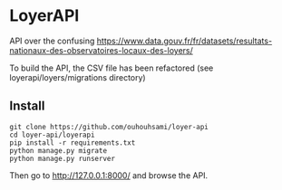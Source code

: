 # LoyerAPI

API over the confusing https://www.data.gouv.fr/fr/datasets/resultats-nationaux-des-observatoires-locaux-des-loyers/

To build the API, the CSV file has been refactored (see loyerapi/loyers/migrations directory)

## Install


```
git clone https://github.com/ouhouhsami/loyer-api
cd loyer-api/loyerapi
pip install -r requirements.txt
python manage.py migrate
python manage.py runserver
```

Then go to http://127.0.0.1:8000/ and browse the API.
